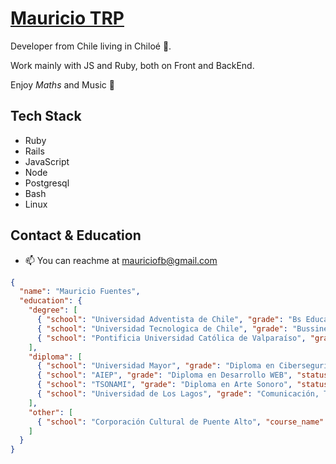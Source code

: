 # [Mauricio TRP](@Mauriciotrp)

Developer from Chile living in Chiloé 🌱.

Work mainly with JS and Ruby, both on Front and BackEnd.

Enjoy $Maths$ and Music 🎺

## Tech Stack

- Ruby
- Rails
- JavaScript
- Node
- Postgresql
- Bash
- Linux

## Contact & Education

- 📫 You can reachme at mauriciofb@gmail.com

```json
{
  "name": "Mauricio Fuentes",
  "education": {
    "degree": [
      { "school": "Universidad Adventista de Chile", "grade": "Bs Education", "status": "Finished", "start_date": "2019", "end_date": "2020" },
      { "school": "Universidad Tecnologica de Chile", "grade": "Bussiness Administration", "status": "Finished", "start_date": "2013", "end_date": "2017" },
      { "school": "Pontificia Universidad Católica de Valparaíso", "grade": "Bs Mathematics", "status": "Unfinished", "start_date": "2008", "end_date": "2012" }
    ],
    "diploma": [
      { "school": "Universidad Mayor", "grade": "Diploma en Ciberseguridad", "status": "Finished", "start_date": "2024", "end_date": "2024"},
      { "school": "AIEP", "grade": "Diploma en Desarrollo WEB", "status": "Finished", "start_date": "2024", "end_date": "2024"},
      { "school": "TSONAMI", "grade": "Diploma en Arte Sonoro", "status": "Finished", "start_date": "2020", "end_date": "2020"},
      { "school": "Universidad de Los Lagos", "grade": "Comunicación, Territorio y Gestión Cultural", "status": "Finished", "start_date": "2019", "end_date": "2020"}
    ],
    "other": [
      { "school": "Corporación Cultural de Puente Alto", "course_name": "Trompeta 🎺", "start_date": "2010", "end_date": "2017" }
    ]
  }
}
```

<!---
MauricioTRP/MauricioTRP is a ✨ special ✨ repository because its `README.md` (this file) appears on your GitHub profile.
You can click the Preview link to take a look at your changes.
--->
